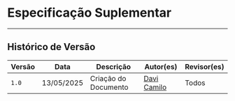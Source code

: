 # Especificação Suplementar

---

## Histórico de Versão

| Versão | Data       | Descrição                          | Autor(es)     | Revisor(es) |
|--------|------------|------------------------------------|---------------|-------------|
| `1.0`  | 13/05/2025 | Criação do Documento | [Davi Camilo](https://github.com/Davicamilo23) | Todos |